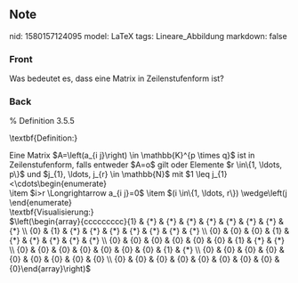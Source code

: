 ## Note
nid: 1580157124095
model: LaTeX
tags: Lineare_Abbildung
markdown: false

### Front
Was bedeutet es, dass eine Matrix in Zeilenstufenform ist?

### Back
% Definition 3.5.5 <div>\textbf{Definition:}</div><div>
</div><div>Eine Matrix $A=\left(a_{i j}\right) \in \mathbb{K}^{p \times q}$ ist in Zeilenstufenform, falls entweder $A=o$ gilt oder Elemente $r \in\{1, \ldots, p\}$ und $j_{1}, \ldots, j_{r} \in \mathbb{N}$ mit $1 \leq j_{1}<\cdots<j_{r} \leq q$ existieren, sodass für alle
$i \in\{1, \ldots, p\}$ und $j \in\{1, \ldots, q\}$ gilt:<div>\begin{enumerate}</div><div>\item $i>r \Longrightarrow a_{i j}=0$
\item $(i \in\{1, \ldots, r\}) \wedge\left(j<j_{i}\right) \Longrightarrow a_{i j}=0$
\item $i \in\{1, \ldots, r\} \Longrightarrow a_{i j_{i}} \neq 0$
<div>
</div></div><div>\end{enumerate}</div><div>
</div><div>\textbf{Visualisierung:}</div><div><div>$\left(\begin{array}{ccccccccc}{1} & {*} & {*} & {*} & {*} & {*} & {*} & {*} <span>& {*}</span><span> \\ {0} & {1} & {*} & {*} & {*} & {*} & {*} & {*} & {*} \\ {0} & {0} & {0} & {1} & {*} & {*} & {*} & {*} & {*} \\ {0} & {0} & {0} & {0} & {0} & {0} & {1} & {*} & {*} \\ {0} & {0} & {0} & {0} & {0} & {0} & {0} & {1} & {*} \\ {0} & {0} & {0} & {0} & {0} & {0} & {0} & {0} & {0} \\ {0} & {0} & {0} & {0} & {0} & {0} & {0} & {0} & {0}\end{array}\right)$</span></div><div>
</div></div></div>
